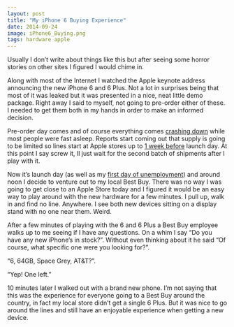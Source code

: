 ```yaml
---
layout: post
title: "My iPhone 6 Buying Experience"
date: 2014-09-24
image: iPhone6_Buying.png
tags: hardware apple
---
```


Usually I don’t write about things like this but after seeing some horror stories on other sites I figured I would chime in.

Along with most of the Internet I watched the Apple keynote address announcing the new iPhone 6 and 6 Plus. Not a lot in surprises being that most of it was leaked but it was presented in a nice, neat little demo package. Right away I said to myself, not going to pre-order either of these. I needed to get them both in my hands in order to make an informed decision.

Pre-order day comes and of course everything comes [crashing down](http://www.theverge.com/2014/9/12/6139369/apple-iphone-6-pre-order-fail) while most people were fast asleep. Reports start coming out that supply is going to be limited so lines start at Apple stores up to [1 week before](http://www.techtimes.com/articles/14964/20140905/photographic-evidence-iphone-lines-already-formed-apple-stores.htm) launch day. At this point I say screw it, Il just wait for the second batch of shipments after I play with it.

Now it’s launch day (as well as my [first day of unemployment](http://tomarra.com/2014/09/19/looking-back-at-novkiasoft/)) and around noon I decide to venture out to my local Best Buy. There was no way I was going to get close to an Apple Store today and I figured it would be an easy way to play around with the new hardware for a few minutes. I pull up, walk in and find no line. Anywhere. I see both new devices sitting on a display stand with no one near them. Weird.

After a few minutes of playing with the 6 and 6 Plus a Best Buy employee walks up to me seeing if I have any questions. On a whim I say “Do you have any new iPhone’s in stock?”. Without even thinking about it he said “Of course, what specific one were you looking for?”.

“6, 64GB, Space Grey, AT&T?”.

“Yep! One left.”

10 minutes later I walked out with a brand new phone. I’m not saying that this was the experience for everyone going to a Best Buy around the country, in fact my local store didn’t get a single 6 Plus. But it was nice to go around the lines and still have an enjoyable experience when getting a new device.
